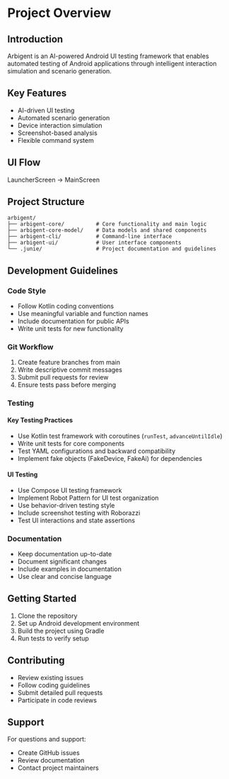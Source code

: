 # Project Overview

## Introduction
Arbigent is an AI-powered Android UI testing framework that enables automated testing of Android applications through intelligent interaction simulation and scenario generation.

## Key Features
- AI-driven UI testing
- Automated scenario generation
- Device interaction simulation
- Screenshot-based analysis
- Flexible command system

## UI Flow

LauncherScreen -> MainScreen

## Project Structure
```
arbigent/
├── arbigent-core/          # Core functionality and main logic
├── arbigent-core-model/    # Data models and shared components
├── arbigent-cli/           # Command-line interface
├── arbigent-ui/            # User interface components
└── .junie/                 # Project documentation and guidelines
```

## Development Guidelines

### Code Style
- Follow Kotlin coding conventions
- Use meaningful variable and function names
- Include documentation for public APIs
- Write unit tests for new functionality

### Git Workflow
1. Create feature branches from main
2. Write descriptive commit messages
3. Submit pull requests for review
4. Ensure tests pass before merging

### Testing
#### Key Testing Practices
- Use Kotlin test framework with coroutines (`runTest`, `advanceUntilIdle`)
- Write unit tests for core components
- Test YAML configurations and backward compatibility
- Implement fake objects (FakeDevice, FakeAi) for dependencies

#### UI Testing
- Use Compose UI testing framework
- Implement Robot Pattern for UI test organization
- Use behavior-driven testing style
- Include screenshot testing with Roborazzi
- Test UI interactions and state assertions

### Documentation
- Keep documentation up-to-date
- Document significant changes
- Include examples in documentation
- Use clear and concise language

## Getting Started
1. Clone the repository
2. Set up Android development environment
3. Build the project using Gradle
4. Run tests to verify setup

## Contributing
- Review existing issues
- Follow coding guidelines
- Submit detailed pull requests
- Participate in code reviews

## Support
For questions and support:
- Create GitHub issues
- Review documentation
- Contact project maintainers

